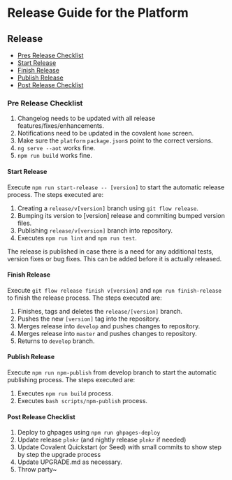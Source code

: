 # Release Guide for the Platform

## Release

* [Pres Release Checklist](#pre-release-checklist)
* [Start Release](#start-release)
* [Finish Release](#finish-release) 
* [Publish Release](#publish-release)
* [Post Release Checklist](#post-release-checklist)

### Pre Release Checklist

1. Changelog needs to be updated with all release features/fixes/enhancements.
2. Notifications need to be updated in the covalent `home` screen.
3. Make sure the `platform` `package.json`s point to the correct versions.
4. `ng serve --aot` works fine.
5. `npm run build` works fine.

#### Start Release

Execute `npm run start-release -- [version]` to start the automatic release process. The steps executed are:
  1. Creating a `release/v[version]` branch using `git flow release`.
  2. Bumping its version to [version] release and commiting bumped version files.
  3. Publishing `release/v[version]` branch into repository. 
  4. Executes `npm run lint` and `npm run test`.

The release is published in case there is a need for any additional tests, version fixes or bug fixes. This can be added before it is actually released.

#### Finish Release

Execute `git flow release finish v[version]` and `npm run finish-release` to finish the release process. The steps executed are:
  1. Finishes, tags and deletes the `release/[version]` branch.
  2. Pushes the new `[version]` tag into the repository.
  3. Merges release into `develop` and pushes changes to repository.
  4. Merges release into `master` and pushes changes to repository.
  5. Returns to `develop` branch.

#### Publish Release

Execute `npm run npm-publish` from develop branch to start the automatic publishing process. The steps executed are:
  1. Executes `npm run build` process.
  2. Executes `bash scripts/npm-publish` process.

#### Post Release Checklist

1. Deploy to ghpages using `npm run ghpages-deploy`
2. Update release `plnkr` (and nightly release `plnkr` if needed)
3. Update Covalent Quickstart (or Seed) with small commits to show step by step the upgrade process
4. Update UPGRADE.md as necessary.
5. Throw party~
